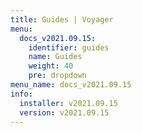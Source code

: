 ```yaml
---
title: Guides | Voyager
menu:
  docs_v2021.09.15:
    identifier: guides
    name: Guides
    weight: 40
    pre: dropdown
menu_name: docs_v2021.09.15
info:
  installer: v2021.09.15
  version: v2021.09.15
---
```


